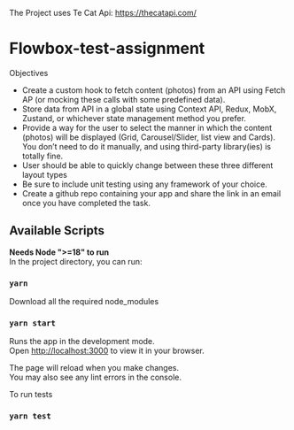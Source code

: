 The Project uses Te Cat Api:
https://thecatapi.com/

# Flowbox-test-assignment

Objectives
<ul>
<li>Create a custom hook to fetch content (photos) from an API using Fetch AP (or mocking these calls with some predefined data).</li>
<li>Store data from API in a global state using Context API, Redux, MobX, Zustand, or whichever state management method you prefer.</li>
<li>Provide a way for the user to select the manner in which the content (photos) will be displayed (Grid, Carousel/Slider, list view and Cards). You don’t need to do it manually, and using third-party library(ies) is totally fine.</li>
<li>User should be able to quickly change between these three different layout types</li>
<li>Be sure to include unit testing using any framework of your choice.</li>
<li>Create a github repo containing your app and share the link in an email once you have
completed the task.</li>
</ul>


## Available Scripts

**Needs Node ">=18" to run**</br>
In the project directory, you can run:

### `yarn`

Download all the required node_modules
### `yarn start`

Runs the app in the development mode.\
Open [http://localhost:3000](http://localhost:3000) to view it in your browser.

The page will reload when you make changes.\
You may also see any lint errors in the console.

To run tests
### `yarn test` 
